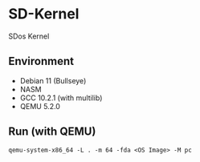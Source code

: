 # SD-Kernel
SDos Kernel


## Environment
 - Debian   11 (Bullseye)    
 - NASM
 - GCC      10.2.1 (with multilib)
 - QEMU     5.2.0


## Run (with QEMU)
```
qemu-system-x86_64 -L . -m 64 -fda <OS Image> -M pc 
```